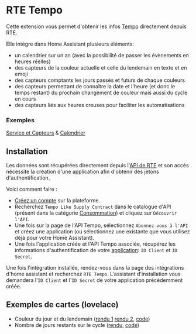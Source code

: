 # RTE Tempo

Cette extension vous permet d'obtenir les infos [Tempo](https://www.services-rte.com/fr/visualisez-les-donnees-publiees-par-rte/calendrier-des-offres-de-fourniture-de-type-tempo.html) directement depuis RTE.

Elle intègre dans Home Assistant plusieurs éléments:

* un calendrier sur un an (avec la possibilité de passer les évènements en heures réèlles)
* des capteurs de la couleur actuelle et celle du lendemain en texte et en emoji
* des capteurs comptants les jours passés et futurs de chaque couleurs
* des capteurs permettant de connaître la date et l'heure (et donc le temps restant) du prochain changement de couleur mais aussi du cycle en cours
* des capteurs liés aux heures creuses pour faciliter les automatisations

### Exemples

[Service et Capteurs](https://github.com/hekmon/rtetempo/raw/v1.1.0/res/rtetempo_svc.png) & [Calendrier](https://github.com/hekmon/rtetempo/raw/v1.1.0/res/rtetempo_calendar.png)

## Installation

Les données sont récupérées directement depuis l'[API de RTE](https://data.rte-france.com/) et son accès nécessite la création d'une application afin d'obtenir des jetons d'authentification.

Voici comment faire :

* [Créez un compte](https://data.rte-france.com/create_account) sur la plateforme.
* Recherchez `Tempo Like Supply Contract` dans le catalogue d'API (présent dans la catégorie [Consommation](https://data.rte-france.com/catalog/consumption)) et cliquez sur `Découvrir l'API`.
* Une fois sur la page de l'API Tempo, sélectionnez `Abonnez-vous à l'API` et créez une application (ou sélectionnez une existante que vous utilisez déjà pour votre Home Assistant).
* Une fois l'application créée et l'API Tempo associée, récupérez les informations d'authentification de votre [application](https://data.rte-france.com/group/guest/apps): `ID Client` et `ID Secret`.

Une fois l'intégration installée, rendez-vous dans la page des intégrations d'home assistant et recherchez `RTE Tempo`. L'assistant d'installation vous demandera l'`ID Client` et l'`ID Secret` de votre application précédemment créée.

## Exemples de cartes (lovelace)

* Couleur du jour et du lendemain ([rendu 1](https://github.com/hekmon/rtetempo/raw/main/res/lovelace_colors_1.png) [rendu 2](https://github.com/hekmon/rtetempo/raw/main/res/lovelace_colors_2.png), [code](https://github.com/hekmon/rtetempo/blob/main/res/tempo.yaml))
* Nombre de jours restants sur le cycle ([rendu](https://github.com/hekmon/rtetempo/raw/v1.1.0/res/lovelace_cycle.png), [code](https://github.com/hekmon/rtetempo/blob/v1.1.0/res/tempo_cycle.yaml))

